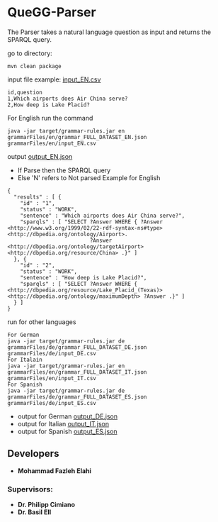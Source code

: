 # QueGG-Parser
The Parser takes a natural language question as input and returns the SPARQL query. 

go to directory: 

````installation
mvn clean package
```` 

input file example: [input_EN.csv](https://github.com/ag-sc/grammar-rules/blob/main/grammarFiles/en/input_EN.csv)
````
id,question
1,Which airports does Air China serve?
2,How deep is Lake Placid?
```` 

For English run the command
````
java -jar target/grammar-rules.jar en grammarFiles/en/grammar_FULL_DATASET_EN.json grammarFiles/en/input_EN.csv
````  

output [output_EN.json](https://github.com/ag-sc/grammar-rules/blob/main/grammarFiles/en/output_EN.json)
- If Parse then the SPARQL query
- Else 'N' refers to Not parsed
Example for English
````
{
  "results" : [ {
    "id" : "1",
    "status" : "WORK",
    "sentence" : "Which airports does Air China serve?",
    "sparqls" : [ "SELECT ?Answer WHERE { ?Answer <http://www.w3.org/1999/02/22-rdf-syntax-ns#type>   <http://dbpedia.org/ontology/Airport>. 
                          ?Answer <http://dbpedia.org/ontology/targetAirport> <http://dbpedia.org/resource/China> .}" ]
  }, {
    "id" : "2",
    "status" : "WORK",
    "sentence" : "How deep is Lake Placid?",
    "sparqls" : [ "SELECT ?Answer WHERE { <http://dbpedia.org/resource/Lake_Placid_(Texas)> <http://dbpedia.org/ontology/maximumDepth> ?Answer .}" ]
  } ]
}
````
run for other languages
````
For German
java -jar target/grammar-rules.jar de grammarFiles/de/grammar_FULL_DATASET_DE.json grammarFiles/de/input_DE.csv
For Italain
java -jar target/grammar-rules.jar en grammarFiles/en/grammar_FULL_DATASET_IT.json grammarFiles/en/input_IT.csv
For Spanish
java -jar target/grammar-rules.jar de grammarFiles/de/grammar_FULL_DATASET_ES.json grammarFiles/de/input_ES.csv
````

- output for German [output_DE.json](https://github.com/ag-sc/grammar-rules/blob/main/grammarFiles/de/output_DE.json)
- output for Italian [output_IT.json](https://github.com/ag-sc/grammar-rules/blob/main/grammarFiles/it/output_IT.json)
- output for Spanish [output_ES.json](https://github.com/ag-sc/grammar-rules/blob/main/grammarFiles/es/output_ES.json)


## Developers
* **Mohammad Fazleh Elahi**
### Supervisors:
* **Dr. Philipp Cimiano**
* **Dr. Basil Ell**










